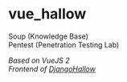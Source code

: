 # vue_hallow
Soup (Knowledge Base)  
Pentest (Penetration Testing Lab)  

*Based on VueJS 2*  
*Frontend of [DjangoHallow](https://github.com/Ky7az/DjangoHallow)*